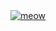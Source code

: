 <a href="https://www.youtube.com/watch?v=nzKWbpSNkmk">
<img src="https://dero2y.neocities.org/derocats.png" alt="meow">
</a>
